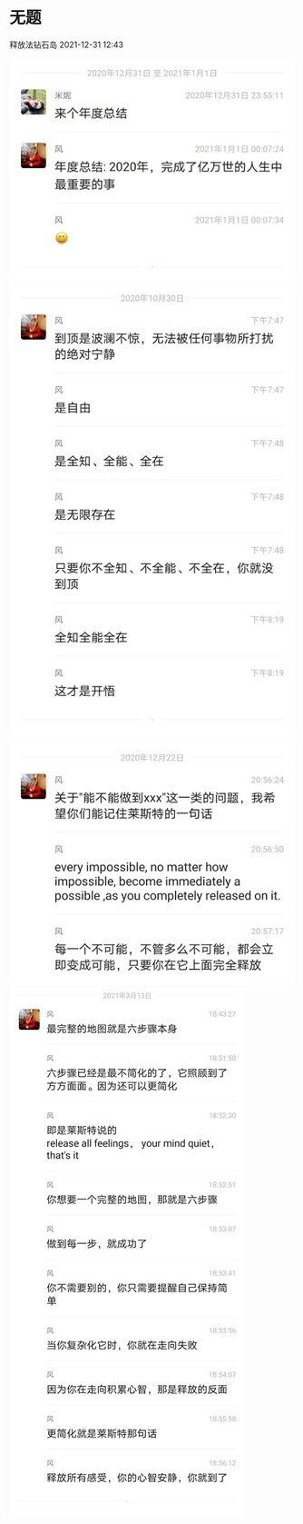 # 无题

释放法钻石岛
2021-12-31 12:43


!["Chat history"](pictures/2022-04-28-11-58-33.png)
!["Chat history"](pictures/2022-04-28-11-58-46.png)
!["Chat history"](pictures/2022-04-28-11-58-56.png)
!["Chat history"](pictures/2022-04-28-11-59-14.png)
